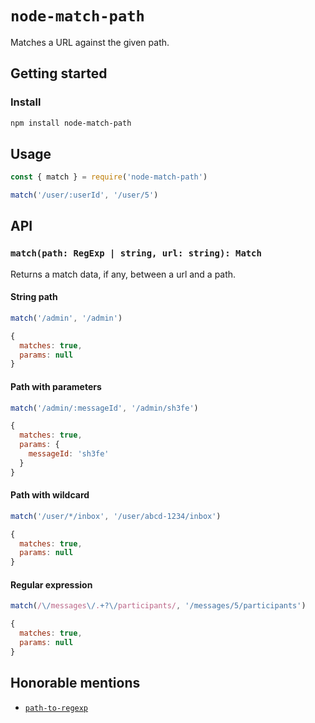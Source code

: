 # `node-match-path`

Matches a URL against the given path.

## Getting started

### Install

```bash
npm install node-match-path
```

## Usage

```js
const { match } = require('node-match-path')

match('/user/:userId', '/user/5')
```

## API

### `match(path: RegExp | string, url: string): Match`

Returns a match data, if any, between a url and a path.

#### String path

```js
match('/admin', '/admin')

{
  matches: true,
  params: null
}
```

#### Path with parameters

```js
match('/admin/:messageId', '/admin/sh3fe')

{
  matches: true,
  params: {
    messageId: 'sh3fe'
  }
}
```

#### Path with wildcard

```js
match('/user/*/inbox', '/user/abcd-1234/inbox')

{
  matches: true,
  params: null
}
```

#### Regular expression

```js
match(/\/messages\/.+?\/participants/, '/messages/5/participants')

{
  matches: true,
  params: null
}
```

## Honorable mentions

- [`path-to-regexp`](https://github.com/pillarjs/path-to-regexp)
